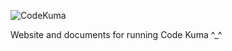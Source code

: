 
![CodeKuma](https://github.com/pomke/codekuma/raw/master/art/codekuma-logo.png)

Website and documents for running Code Kuma ^_^
